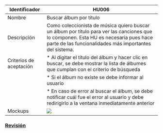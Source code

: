 | Identificador           | HU006                   | 
|-------------------------|------------------------------| 
| Nombre                  | Buscar álbum por título | 
| Descripción             | Como coleccionista de música quiero buscar un álbum por título para ver las canciones que lo componen. Esta HU es necesaria pues hace parte de las funcionalidades más importantes del sistema. | 
| Criterios de aceptación | * Al digitar el título del álbum y hacer clic en buscar, se debe mostrar la lista de álbumes que cumplan con el criterio de búsqueda |
| | * Si el álbum no existe se debe informar al usuario |
| | * En caso de error al buscar el álbum, se debe notificar cuál fue el error al usuario y debe redirigirlo a la ventana inmediatamente anterior |
| Mockups                 | ![](https://github.com/MISW-4101-Practicas/TutorialCanciones/wiki/mockups/buscar_album_titulo.png)                 | 

### [Revisión](https://github.com/MISW-4101-Practicas/TutorialCanciones/wiki/f03#revisi%C3%B3n)
